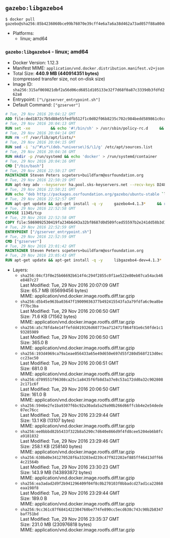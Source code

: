 ## `gazebo:libgazebo4`

```console
$ docker pull gazebo@sha256:85b4236060bce99b76070e39cff4e6a7a6a38d462a73ad057f88a80dd585c6ed
```

-	Platforms:
	-	linux; amd64

### `gazebo:libgazebo4` - linux; amd64

-	Docker Version: 1.12.3
-	Manifest MIME: `application/vnd.docker.distribution.manifest.v2+json`
-	Total Size: **440.9 MB (440914351 bytes)**  
	(compressed transfer size, not on-disk size)
-	Image ID: `sha256:315af069821dbf2a56d06cd6851d105133e32f7d68f0a87c3339db3fdfd262a8`
-	Entrypoint: `["\/gzserver_entrypoint.sh"]`
-	Default Command: `["gzserver"]`

```dockerfile
# Tue, 29 Nov 2016 20:04:12 GMT
ADD file:ded1872c7b5d88e55fedfb512f1c0d02f06b8235c702c984bedd589861c0cd46 in / 
# Tue, 29 Nov 2016 20:04:13 GMT
RUN set -xe 		&& echo '#!/bin/sh' > /usr/sbin/policy-rc.d 	&& echo 'exit 101' >> /usr/sbin/policy-rc.d 	&& chmod +x /usr/sbin/policy-rc.d 		&& dpkg-divert --local --rename --add /sbin/initctl 	&& cp -a /usr/sbin/policy-rc.d /sbin/initctl 	&& sed -i 's/^exit.*/exit 0/' /sbin/initctl 		&& echo 'force-unsafe-io' > /etc/dpkg/dpkg.cfg.d/docker-apt-speedup 		&& echo 'DPkg::Post-Invoke { "rm -f /var/cache/apt/archives/*.deb /var/cache/apt/archives/partial/*.deb /var/cache/apt/*.bin || true"; };' > /etc/apt/apt.conf.d/docker-clean 	&& echo 'APT::Update::Post-Invoke { "rm -f /var/cache/apt/archives/*.deb /var/cache/apt/archives/partial/*.deb /var/cache/apt/*.bin || true"; };' >> /etc/apt/apt.conf.d/docker-clean 	&& echo 'Dir::Cache::pkgcache ""; Dir::Cache::srcpkgcache "";' >> /etc/apt/apt.conf.d/docker-clean 		&& echo 'Acquire::Languages "none";' > /etc/apt/apt.conf.d/docker-no-languages 		&& echo 'Acquire::GzipIndexes "true"; Acquire::CompressionTypes::Order:: "gz";' > /etc/apt/apt.conf.d/docker-gzip-indexes 		&& echo 'Apt::AutoRemove::SuggestsImportant "false";' > /etc/apt/apt.conf.d/docker-autoremove-suggests
# Tue, 29 Nov 2016 20:04:14 GMT
RUN rm -rf /var/lib/apt/lists/*
# Tue, 29 Nov 2016 20:04:15 GMT
RUN sed -i 's/^#\s*\(deb.*universe\)$/\1/g' /etc/apt/sources.list
# Tue, 29 Nov 2016 20:04:16 GMT
RUN mkdir -p /run/systemd && echo 'docker' > /run/systemd/container
# Tue, 29 Nov 2016 20:04:16 GMT
CMD ["/bin/bash"]
# Tue, 29 Nov 2016 22:50:17 GMT
MAINTAINER Steven Peters scpeters+buildfarm@osrfoundation.org
# Tue, 29 Nov 2016 22:50:19 GMT
RUN apt-key adv --keyserver ha.pool.sks-keyservers.net --recv-keys D2486D2DD83DB69272AFE98867170598AF249743
# Tue, 29 Nov 2016 22:50:21 GMT
RUN echo "deb http://packages.osrfoundation.org/gazebo/ubuntu-stable `lsb_release -cs` main" > /etc/apt/sources.list.d/gazebo-latest.list
# Tue, 29 Nov 2016 22:52:57 GMT
RUN apt-get update && apt-get install -q -y     gazebo4=4.1.3*     && rm -rf /var/lib/apt/lists/*
# Tue, 29 Nov 2016 22:52:58 GMT
EXPOSE 11345/tcp
# Tue, 29 Nov 2016 22:52:58 GMT
COPY file:5869092530419fa234b6d43a32bf8687d0d509fced55597b2e241dd58b3d1335 in / 
# Tue, 29 Nov 2016 22:52:59 GMT
ENTRYPOINT ["/gzserver_entrypoint.sh"]
# Tue, 29 Nov 2016 22:52:59 GMT
CMD ["gzserver"]
# Tue, 29 Nov 2016 23:01:42 GMT
MAINTAINER Steven Peters scpeters+buildfarm@osrfoundation.org
# Tue, 29 Nov 2016 23:05:43 GMT
RUN apt-get update && apt-get install -q -y     libgazebo4-dev=4.1.3*     && rm -rf /var/lib/apt/lists/*
```

-	Layers:
	-	`sha256:04cf3f0e25b66692b614f4c294f2855c0f1ae522e80eb07ca54acb46e8487c27`  
		Last Modified: Tue, 29 Nov 2016 20:07:09 GMT  
		Size: 65.7 MB (65699456 bytes)  
		MIME: application/vnd.docker.image.rootfs.diff.tar.gzip
	-	`sha256:d5b45e963ba03647f19009036377b492415543fa3a79fdfa6c9ea8bef77bc3ba`  
		Last Modified: Tue, 29 Nov 2016 20:06:50 GMT  
		Size: 71.6 KB (71562 bytes)  
		MIME: application/vnd.docker.image.rootfs.diff.tar.gzip
	-	`sha256:a5c78fda4e14ffefdd419326d60773ea712471f864f81e6c50fde1c193285989`  
		Last Modified: Tue, 29 Nov 2016 20:06:50 GMT  
		Size: 365.0 B  
		MIME: application/vnd.docker.image.rootfs.diff.tar.gzip
	-	`sha256:193d4969ca79a1eae056433a65e49d650e697d55f280d568f213d0eccc23ac50`  
		Last Modified: Tue, 29 Nov 2016 20:06:51 GMT  
		Size: 681.0 B  
		MIME: application/vnd.docker.image.rootfs.diff.tar.gzip
	-	`sha256:d709551f96308ca25c1a8435f6fb8d3a37e8c53a172dd0a32c9028082c171c6f`  
		Last Modified: Tue, 29 Nov 2016 20:06:50 GMT  
		Size: 161.0 B  
		MIME: application/vnd.docker.image.rootfs.diff.tar.gzip
	-	`sha256:5946e2fe1ba9307f6bc92a30ada5a29a90b266d66ffcbb4e2e54dede07ec76cc`  
		Last Modified: Tue, 29 Nov 2016 23:29:44 GMT  
		Size: 13.1 KB (13107 bytes)  
		MIME: application/vnd.docker.image.rootfs.diff.tar.gzip
	-	`sha256:ee0bbbd82b5433f322b8a5290c7d640e866d9f4fd8cee5204eb6b8fca9181832`  
		Last Modified: Tue, 29 Nov 2016 23:29:46 GMT  
		Size: 258.1 KB (258140 bytes)  
		MIME: application/vnd.docker.image.rootfs.diff.tar.gzip
	-	`sha256:630bd0e341270528f6a33203ed239c47f922202ef885ff46413dff664c21564b`  
		Last Modified: Tue, 29 Nov 2016 23:30:23 GMT  
		Size: 143.9 MB (143893872 bytes)  
		MIME: application/vnd.docker.image.rootfs.diff.tar.gzip
	-	`sha256:ea3adad2d9f2b941296409f04f8c0b270103f0bbadcd27ad1ca22868eaa198f8`  
		Last Modified: Tue, 29 Nov 2016 23:29:44 GMT  
		Size: 189.0 B  
		MIME: application/vnd.docker.image.rootfs.diff.tar.gzip
	-	`sha256:9cc361c87f6841422304760be774fe890cc5ecd638c743c90b2b8347baf751bd`  
		Last Modified: Tue, 29 Nov 2016 23:35:37 GMT  
		Size: 231.0 MB (230976818 bytes)  
		MIME: application/vnd.docker.image.rootfs.diff.tar.gzip
